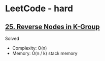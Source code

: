 # LeetCode - hard

## [25. Reverse Nodes in K-Group](https://leetcode.com/problems/reverse-nodes-in-k-group)

Solved

* Complexity: O(n)
* Memory: O(n / k) stack memory
